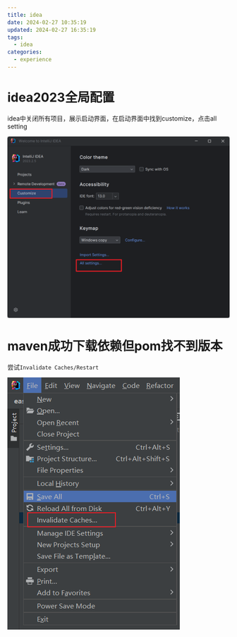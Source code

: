 ```yaml
---
title: idea
date: 2024-02-27 10:35:19
updated: 2024-02-27 16:35:19
tags:
  - idea
categories:
  - experience
---
```


# idea2023全局配置

idea中关闭所有项目，展示启动界面，在启动界面中找到customize，点击all setting

![image-20240403152057156](idea/image-20240403152057156.png)

# maven成功下载依赖但pom找不到版本

尝试`Invalidate Caches/Restart`

![image-20240615164643447](idea/image-20240615164643447.png)